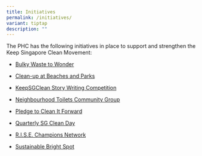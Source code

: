 ```yaml
---
title: Initiatives
permalink: /initiatives/
variant: tiptap
description: ""
---
```

<p>The PHC has the following initiatives in place to support and strengthen
the Keep Singapore Clean Movement:&nbsp;</p>
<ul data-tight="true" class="tight">
<li>
<p><a href="/initiatives/bwtw">Bulky Waste to Wonder</a>
</p>
</li>
<li>
<p><a href="/initiatives/beachcleanup">Clean-up at Beaches and Parks</a>
</p>
</li>
<li>
<p><a href="/initiatives/story-writing-competition">KeepSGClean Story Writing Competition</a>
</p>
</li>
<li>
<p><a href="/initiatives/NTCG">Neighbourhood Toilets Community Group</a>
</p>
</li>
<li>
<p><a href="/resources/Pledge">Pledge to Clean It Forward</a>
</p>
</li>
<li>
<p><a href="/initiatives/sgcleanday">Quarterly SG Clean Day</a>
</p>
</li>
<li>
<p><a href="/initiatives/rise">R.I.S.E. Champions Network</a>
</p>
</li>
<li>
<p><a href="/initiatives/sustainable-bright-spot">Sustainable Bright Spot</a>&nbsp;</p>
</li>
</ul>
<p></p>